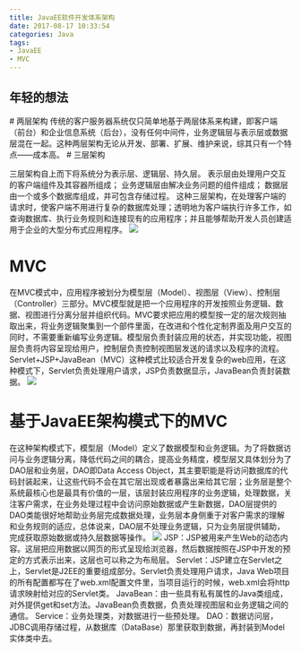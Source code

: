 ```yaml
---
title: JavaEE软件开发体系架构
date: 2017-08-17 10:33:54
categories: Java
tags: 
- JavaEE
- MVC
---
```

<h2 id="年轻的想法"><a href="#年轻的想法" class="headerlink" title="年轻的想法"></a>年轻的想法</h2><p>
# 两层架构   
传统的客户服务器系统仅只简单地基于两层体系来构建，即客户端（前台）和企业信息系统（后台），没有任何中间件，业务逻辑层与表示层或数据层混在一起。这种两层架构无论从开发、部署、扩展、维护来说，综其只有一个特点——成本高。
# 三层架构   

三层架构自上而下将系统分为表示层、逻辑层、持久层。
表示层由处理用户交互的客户端组件及其容器所组成；
业务逻辑层由解决业务问题的组件组成；
数据层由一个或多个数据库组成，并可包含存储过程。
这种三层架构，在处理客户端的请求时，使客户端不用进行复杂的数据库处理；透明地为客户端执行许多工作，如查询数据库、执行业务规则和连接现有的应用程序；并且能够帮助开发人员创建适用于企业的大型分布式应用程序。
![](http://ou3xxg3hg.bkt.clouddn.com/三层.jpg)
# MVC   

在MVC模式中，应用程序被划分为模型层（Model）、视图层（View）、控制层（Controller）三部分。MVC模型就是把一个应用程序的开发按照业务逻辑、数据、视图进行分离分层并组织代码。MVC要求把应用的模型按一定的层次规则抽取出来，将业务逻辑聚集到一个部件里面，在改进和个性化定制界面及用户交互的同时，不需要重新编写业务逻辑。模型层负责封装应用的状态，并实现功能，视图层负责将内容呈现给用户，控制层负责控制视图层发送的请求以及程序的流程。
Servlet+JSP+JavaBean（MVC）这种模式比较适合开发复杂的web应用，在这种模式下，Servlet负责处理用户请求，JSP负责数据显示，JavaBean负责封装数据。
![](http://ou3xxg3hg.bkt.clouddn.com/mvc.jpg)
# 基于JavaEE架构模式下的MVC   

在这种架构模式下，模型层（Model）定义了数据模型和业务逻辑。为了将数据访问与业务逻辑分离，降低代码之间的耦合，提高业务精度，模型层又具体划分为了DAO层和业务层，DAO即Data Access Object，其主要职能是将访问数据库的代码封装起来，让这些代码不会在其它层出现或者暴露出来给其它层；业务层是整个系统最核心也是最具有价值的一层，该层封装应用程序的业务逻辑，处理数据，关注客户需求，在业务处理过程中会访问原始数据或产生新数据，DAO层提供的DAO类能很好地帮助业务层完成数据处理，业务层本身侧重于对客户需求的理解和业务规则的适应，总体说来，DAO层不处理业务逻辑，只为业务层提供辅助，完成获取原始数据或持久层数据等操作。
![](http://ou3xxg3hg.bkt.clouddn.com/javaEEmvc.png)
JSP：JSP被用来产生Web的动态内容。这层把应用数据以网页的形式呈现给浏览器，然后数据按照在JSP中开发的预定的方式表示出来，这层也可以称之为布局层。
Servlet：JSP建立在Servlet之上，Servlet是J2EE的重要组成部分。Servlet负责处理用户请求，Java Web项目的所有配置都写在了web.xml配置文件里，当项目运行的时候，web.xml会将http请求映射给对应的Servlet类。
JavaBean：由一些具有私有属性的Java类组成，对外提供get和set方法。JavaBean负责数据，负责处理视图层和业务逻辑之间的通信。
Service：业务处理类，对数据进行一些预处理。
DAO：数据访问层，JDBC调用存储过程，从数据库（DataBase）那里获取到数据，再封装到Model实体类中去。

